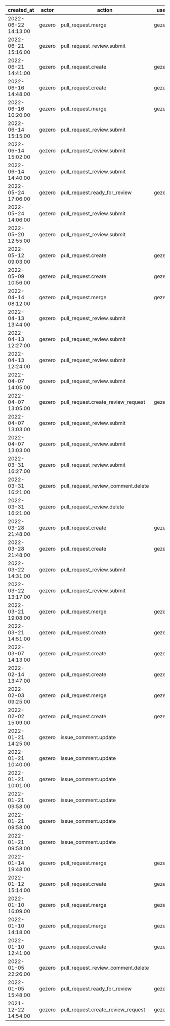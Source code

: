 |          created_at | actor  | action                             | user   | repo             |
| ------------------- | ------ | ---------------------------------- | ------ | ---------------- |
| 2022-06-22 14:13:00 | gezero | pull_request.merge                 | gezero | hyperledger/besu |
| 2022-06-21 15:16:00 | gezero | pull_request_review.submit         |        | hyperledger/besu |
| 2022-06-21 14:41:00 | gezero | pull_request.create                | gezero | hyperledger/besu |
| 2022-06-16 14:48:00 | gezero | pull_request.create                | gezero | hyperledger/besu |
| 2022-06-16 10:20:00 | gezero | pull_request.merge                 | gezero | hyperledger/besu |
| 2022-06-14 15:15:00 | gezero | pull_request_review.submit         |        | hyperledger/besu |
| 2022-06-14 15:02:00 | gezero | pull_request_review.submit         |        | hyperledger/besu |
| 2022-06-14 14:40:00 | gezero | pull_request_review.submit         |        | hyperledger/besu |
| 2022-05-24 17:06:00 | gezero | pull_request.ready_for_review      | gezero | hyperledger/besu |
| 2022-05-24 14:06:00 | gezero | pull_request_review.submit         |        | hyperledger/besu |
| 2022-05-20 12:55:00 | gezero | pull_request_review.submit         |        | hyperledger/besu |
| 2022-05-12 09:03:00 | gezero | pull_request.create                | gezero | hyperledger/besu |
| 2022-05-09 10:56:00 | gezero | pull_request.create                | gezero | hyperledger/besu |
| 2022-04-14 08:12:00 | gezero | pull_request.merge                 | gezero | hyperledger/besu |
| 2022-04-13 13:44:00 | gezero | pull_request_review.submit         |        | hyperledger/besu |
| 2022-04-13 12:27:00 | gezero | pull_request_review.submit         |        | hyperledger/besu |
| 2022-04-13 12:24:00 | gezero | pull_request_review.submit         |        | hyperledger/besu |
| 2022-04-07 14:05:00 | gezero | pull_request_review.submit         |        | hyperledger/besu |
| 2022-04-07 13:05:00 | gezero | pull_request.create_review_request | gezero | hyperledger/besu |
| 2022-04-07 13:03:00 | gezero | pull_request_review.submit         |        | hyperledger/besu |
| 2022-04-07 13:03:00 | gezero | pull_request_review.submit         |        | hyperledger/besu |
| 2022-03-31 16:27:00 | gezero | pull_request_review.submit         |        | hyperledger/besu |
| 2022-03-31 16:21:00 | gezero | pull_request_review_comment.delete |        | hyperledger/besu |
| 2022-03-31 16:21:00 | gezero | pull_request_review.delete         |        | hyperledger/besu |
| 2022-03-28 21:48:00 | gezero | pull_request.create                | gezero | hyperledger/besu |
| 2022-03-28 21:48:00 | gezero | pull_request.create                | gezero | hyperledger/besu |
| 2022-03-22 14:31:00 | gezero | pull_request_review.submit         |        | hyperledger/besu |
| 2022-03-22 13:17:00 | gezero | pull_request_review.submit         |        | hyperledger/besu |
| 2022-03-21 19:08:00 | gezero | pull_request.merge                 | gezero | hyperledger/besu |
| 2022-03-21 14:51:00 | gezero | pull_request.create                | gezero | hyperledger/besu |
| 2022-03-07 14:13:00 | gezero | pull_request.create                | gezero | hyperledger/besu |
| 2022-02-14 13:47:00 | gezero | pull_request.create                | gezero | hyperledger/besu |
| 2022-02-03 09:25:00 | gezero | pull_request.merge                 | gezero | hyperledger/besu |
| 2022-02-02 15:09:00 | gezero | pull_request.create                | gezero | hyperledger/besu |
| 2022-01-21 14:25:00 | gezero | issue_comment.update               |        | hyperledger/besu |
| 2022-01-21 10:40:00 | gezero | issue_comment.update               |        | hyperledger/besu |
| 2022-01-21 10:01:00 | gezero | issue_comment.update               |        | hyperledger/besu |
| 2022-01-21 09:58:00 | gezero | issue_comment.update               |        | hyperledger/besu |
| 2022-01-21 09:58:00 | gezero | issue_comment.update               |        | hyperledger/besu |
| 2022-01-21 09:58:00 | gezero | issue_comment.update               |        | hyperledger/besu |
| 2022-01-14 19:48:00 | gezero | pull_request.merge                 | gezero | hyperledger/besu |
| 2022-01-12 15:14:00 | gezero | pull_request.create                | gezero | hyperledger/besu |
| 2022-01-10 16:09:00 | gezero | pull_request.merge                 | gezero | hyperledger/besu |
| 2022-01-10 14:18:00 | gezero | pull_request.merge                 | gezero | hyperledger/besu |
| 2022-01-10 12:41:00 | gezero | pull_request.create                | gezero | hyperledger/besu |
| 2022-01-05 22:26:00 | gezero | pull_request_review_comment.delete |        | hyperledger/besu |
| 2022-01-05 15:48:00 | gezero | pull_request.ready_for_review      | gezero | hyperledger/besu |
| 2021-12-22 14:54:00 | gezero | pull_request.create_review_request | gezero | hyperledger/besu |
